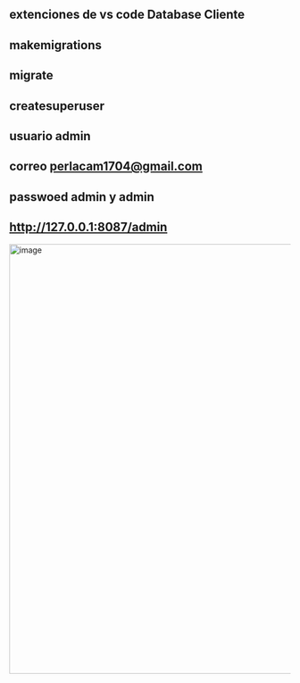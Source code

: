 ## extenciones de vs code Database Cliente
## makemigrations
## migrate
## createsuperuser
## usuario admin
## correo perlacam1704@gmail.com
## passwoed admin y admin
## http://127.0.0.1:8087/admin

<img width="1332" height="770" alt="image" src="https://github.com/user-attachments/assets/747c66ec-27ce-4da1-8d9b-79d4282b2b5e" />
